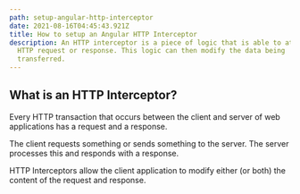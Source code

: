 ```yaml
---
path: setup-angular-http-interceptor
date: 2021-08-16T04:45:43.921Z
title: How to setup an Angular HTTP Interceptor
description: An HTTP interceptor is a piece of logic that is able to attach to a
  HTTP request or response. This logic can then modify the data being
  transferred.
---
```

## What is an HTTP Interceptor?

Every HTTP transaction that occurs between the client and server of web applications has a request and a response.

The client requests something or sends something to the server. The server processes this and responds with a response.

HTTP Interceptors allow the client application to modify either (or both) the content of the request and response.